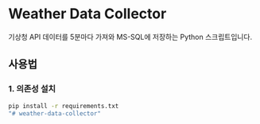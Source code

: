 # Weather Data Collector

기상청 API 데이터를 5분마다 가져와 MS-SQL에 저장하는 Python 스크립트입니다.

## 사용법

### 1. 의존성 설치
```sh
pip install -r requirements.txt
"# weather-data-collector" 
